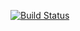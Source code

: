 [![Build Status](https://travis-ci.org/212data/cronit-service.svg?branch=master)](https://travis-ci.org/212data/cronit-service)